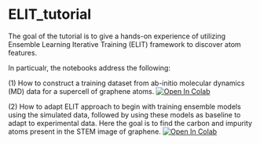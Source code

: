 # ELIT_tutorial

The goal of the tutorial is to give a hands-on experience of utilizing Ensemble Learning Iterative Training (ELIT) framework to discover atom features.

In particualr, the notebooks address the following:

(1) How to construct a training dataset from ab-initio molecular dynamics (MD) data for a supercell of graphene atoms.
[![Open In Colab](https://colab.research.google.com/assets/colab-badge.svg)](https://github.com/aghosh92/ELIT_tutorial/blob/main/MD_data_labelled.ipynb)



(2) How to adapt ELIT approach to begin with training ensemble models using the simulated data, followed by using these models as baseline to adapt to experimental data. Here the goal is to find the carbon and impurity atoms present in the STEM image of graphene.
[![Open In Colab](https://colab.research.google.com/assets/colab-badge.svg)](https://github.com/aghosh92/ELIT_tutorial/blob/main/ELIT_tutorial.ipynb)
